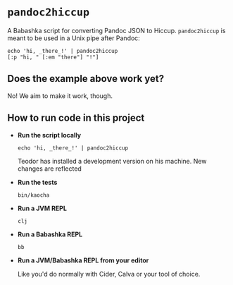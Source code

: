 # `pandoc2hiccup`

A Babashka script for converting Pandoc JSON to Hiccup.
`pandoc2hiccup` is meant to be used in a Unix pipe after Pandoc:

    echo 'hi, _there_!' | pandoc2hiccup
    [:p "hi, " [:em "there"] "!"]

## Does the example above work yet?

No!
We aim to make it work, though.

## How to run code in this project

- **Run the script locally**

    ```
    echo 'hi, _there_!' | pandoc2hiccup

    ```

    Teodor has installed a development version on his machine.
    New changes are reflected

- **Run the tests**

    ```
    bin/kaocha
    ```

- **Run a JVM REPL**

    ```
    clj
    ```

- **Run a Babashka REPL**

    ```
    bb
    ```

- **Run a JVM/Babashka REPL from your editor**

    Like you'd do normally with Cider, Calva or your tool of choice.

